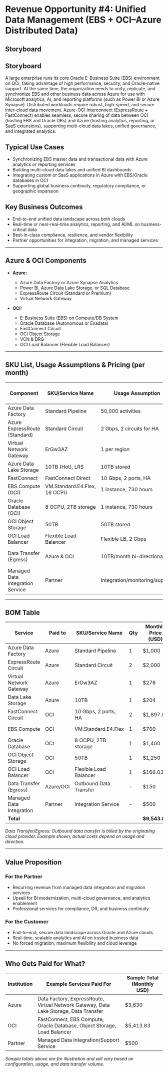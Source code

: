 # Revenue Opportunity #4: Unified Data Management (EBS + OCI–Azure Distributed Data)

## Storyboard

## Storyboard

A large enterprise runs its core Oracle E-Business Suite (EBS) environment on OCI, taking advantage of high performance, security, and Oracle-native support. At the same time, the organization needs to unify, replicate, and synchronize EBS and other business data across Azure for use with Microsoft analytics, AI, and reporting platforms (such as Power BI or Azure Synapse). Distributed workloads require robust, high-speed, and secure inter-cloud data movement. Azure-OCI Interconnect (ExpressRoute + FastConnect) enables seamless, secure sharing of data between OCI (hosting EBS and Oracle DBs) and Azure (hosting analytics, reporting, or SaaS extensions), supporting multi-cloud data lakes, unified governance, and integrated analytics.

## Typical Use Cases
- Synchronizing EBS master data and transactional data with Azure analytics or reporting services
- Building multi-cloud data lakes and unified BI dashboards
- Integrating custom or SaaS applications in Azure with EBS/Oracle databases in OCI
- Supporting global business continuity, regulatory compliance, or geographic expansion

## Key Business Outcomes
- End-to-end unified data landscape across both clouds
- Real-time or near-real-time analytics, reporting, and AI/ML on business-critical data
- Best-in-class compliance, resilience, and vendor flexibility
- Partner opportunities for integration, migration, and managed services

---

## Azure & OCI Components

- **Azure:**
  - Azure Data Factory or Azure Synapse Analytics
  - Power BI, Azure Data Lake Storage, or SQL Database
  - ExpressRoute Circuit (Standard or Premium)
  - Virtual Network Gateway

- **OCI:**
  - E-Business Suite (EBS) on Compute/DB System
  - Oracle Database (Autonomous or Exadata)
  - FastConnect Circuit
  - OCI Object Storage
  - VCN & DRG
  - OCI Load Balancer (Flexible Load Balancer)

---

## SKU List, Usage Assumptions & Pricing (per month)

| Component                       | SKU/Service Name                | Usage Assumption                    | Monthly Price (Estimate) |
|----------------------------------|---------------------------------|-------------------------------------|--------------------------|
| Azure Data Factory               | Standard Pipeline               | 50,000 activities                   | $1,000                   |
| Azure ExpressRoute (Standard)    | Standard Circuit                | 2 Gbps, 2 circuits for HA           | $2,000                   |
| Virtual Network Gateway          | ErGw3AZ                         | 1 per region                        | $276                     |
| Azure Data Lake Storage          | 10TB (Hot), LRS                 | 10TB stored                         | $204                     |
| FastConnect                      | FastConnect Direct              | 10 Gbps, 2 ports, HA                | $1,897.80                |
| EBS Compute (OCI)                | VM.Standard.E4.Flex, 16 OCPU    | 1 instance, 730 hours               | $700                     |
| Oracle Database (OCI)            | 8 OCPU, 2TB storage             | 1 instance, 730 hours               | $1,400                   |
| OCI Object Storage               | 50TB                            | 50TB stored                         | $1,250                   |
| OCI Load Balancer               | Flexible Load Balancer           | Flexible LB, 2 Gbps                  | $166.03                  |
| Data Transfer (Egress)           | Azure & OCI                     | 10TB/month bi-directional           | $150 (Azure side)        |
| Managed Data Integration Service | Partner                         | Integration/monitoring/support      | $500                     |

---

## BOM Table

| Service                     | Paid to    | SKU/Service Name        | Qty   | Monthly Price (USD) | Annual Price (USD) | Notes                       |
|-----------------------------|------------|-------------------------|-------|---------------------|---------------------|-----------------------------|
| Azure Data Factory          | Azure      | Standard Pipeline       | 1     | $1,000              | $12,000             | Microsoft Azure             |
| ExpressRoute Circuit        | Azure      | Standard Circuit        | 2     | $2,000              | $24,000             | Microsoft Azure             |
| Virtual Network Gateway     | Azure      | ErGw3AZ                 | 1     | $276                | $3,312              | Microsoft Azure             |
| Data Lake Storage           | Azure      | 10TB                    | 1     | $204                | $2,448              | Microsoft Azure             |
| FastConnect Circuit         | OCI        | 10 Gbps, 2 ports, HA    | 2     | $1,897.80           | $22,773.60          | Oracle Cloud Infrastructure |
| EBS Compute                 | OCI        | VM.Standard.E4.Flex     | 1     | $700                | $8,400              | Oracle Cloud Infrastructure |
| Oracle Database             | OCI        | 8 OCPU, 2TB storage     | 1     | $1,400              | $16,800             | Oracle Cloud Infrastructure |
| OCI Object Storage          | OCI        | 50TB                    | 1     | $1,250              | $15,000             | Oracle Cloud Infrastructure |
| OCI Load Balancer           | OCI        | Flexible Load Balancer  | 1     | $166.03             | $1,992.36           | Flexible LB, 2 Gbps         |
| Data Transfer (Egress)      | Azure/OCI  | Outbound Data Transfer  | -     | $150                | $1,800              | Example, see note           |
| Managed Data Integration    | Partner    | Integration Service     | -     | $500                | $6,000              | Paid to Partner             |
| **Total**                   |            |                         |       | **$9,543.83**       | **$114,525.96**     |                             |

*Data Transfer/Egress: Outbound data transfer is billed by the originating cloud provider. Example shown; actual costs depend on usage and direction.*

---

## Value Proposition

### For the Partner
- Recurring revenue from managed data integration and migration services
- Upsell for BI modernization, multi-cloud governance, and analytics enablement
- Professional services for compliance, DR, and business continuity

### For the Customer
- End-to-end, secure data landscape across Oracle and Azure clouds
- Real-time, scalable analytics and AI on trusted business data
- No forced migration; maximum flexibility and cloud leverage

---

## Who Gets Paid for What?

| Institution         | Example Services Paid For                    | Sample Total (Monthly USD) |
|---------------------|----------------------------------------------|----------------------------|
| Azure               | Data Factory, ExpressRoute, Virtual Network Gateway, Data Lake Storage, Data Transfer | $3,630           |
| OCI                 | FastConnect, EBS Compute, Oracle Database, Object Storage, Load Balancer | $5,413.83        |
| Partner             | Managed Data Integration/Support Service     | $500                       |

*Sample totals above are for illustration and will vary based on configuration, usage, and data transfer volume.*